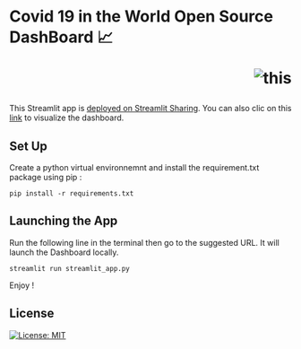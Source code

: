 # Covid 19 in the World Open Source DashBoard 📈  <p style='text-align: right;'> ![this](https://coronavirus.jhu.edu/static/media/jhu-logo-white-horizontal.68872b26.svg) </p>

This Streamlit app is [deployed on Streamlit Sharing](https://share.streamlit.io/). You can also clic on this [link](https://share.streamlit.io/yuliianikolaenko/covid_dashboard_proglib/main) to visualize the dashboard.

 ## Set Up 
 
Create a python virtual environnemnt and install the requirement.txt package using pip :

```
pip install -r requirements.txt
```


## Launching the App

Run the following line in the terminal then go to the suggested URL. It will launch the Dashboard locally.

```
streamlit run streamlit_app.py
```
Enjoy ! 


## License

[![License: MIT](https://img.shields.io/badge/License-MIT-yellow.svg)](https://opensource.org/licenses/MIT)


